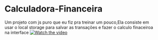 # Calculadora-Financeira
Um projeto com js puro que eu fiz pra treinar um pouco,Ela consiste em usar o local storage para salvar as transações e fazer o calculo finaceiroa na interface
[![Watch the video](https://imgur.com/qip9pU1)](https://youtu.be/vt5fpE0bzSY)
